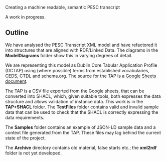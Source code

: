 Creating a machine readable, semantic PESC transcript

A work in progress. 


## Outline
We have analysed the PESC Transcript XML model and have refactored it into structures that are aligned with RDF/Linked Data. The diagrams in the **ModelDiagrams** folder show this in varying degrees of detail.

We are representing this model as Dublin Core Tabular Application Profile (DCTAP) using (where possible) terms from established vocabularies, CEDS, CTDL and schema.org. The source for the TAP is a [Google Sheets document](https://docs.google.com/spreadsheets/d/18HzS4phUl7olmUEjh0deA3vgVPdque4_iGzK7_zTWLE/edit?usp=sharing).

The TAP is a CSV file exported from the Google sheets, that can be converted into SHACL, which, given suitable tools, both expresses the data structure and allows validation of instance data. This work is in the **TAP+SHACL** folder.  The **TestFiles** folder contains valid and invalid sample data that can be used to check that the SHACL is correctly expressing the data requirements.

The **Samples** folder contains an example of JSON-LD sample data and a context file generated from the TAP. These files may lag behind the current state of the project. 

The **Archive** directory contains old material, false starts etc.; the **xml2rdf** folder is not yet developed.
